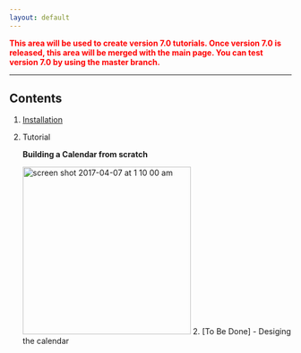 ```yaml
---
layout: default
---
```



**<font color="red">This area will be used to create version 7.0 tutorials. Once version 7.0 is released, this area will be merged with the main page. You can test version 7.0 by using the master branch.</font>** 
_____


## Contents
1. [Installation](Installation)
2. Tutorial 
   
   **Building a Calendar from scratch**
   
   [<img width="300" alt="screen shot 2017-04-07 at 1 10 00 am" src="https://cloud.githubusercontent.com/assets/2439146/24791476/10ae6602-1b2f-11e7-9d2b-038b007090ab.png">](https://www.youtube.com/watch?v=zOphH-h-qCs)
   2. [To Be Done] - Desiging the calendar
